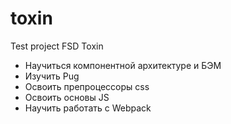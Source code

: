 # toxin

Test project FSD Toxin

- Научиться компонентной архитектуре и БЭМ
- Изучить Pug
- Освоить препроцессоры css
- Освоить основы JS
- Научить работать с Webpack
